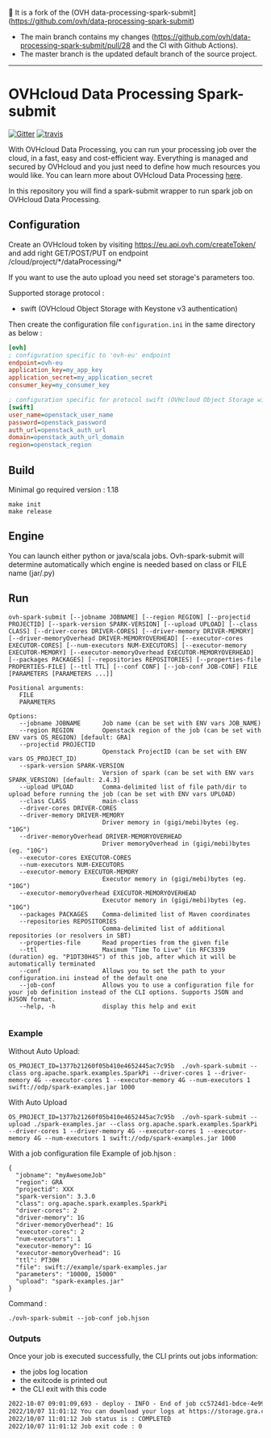 👋 It is a fork of the (OVH data-processing-spark-submit](https://github.com/ovh/data-processing-spark-submit)

- The main branch contains my changes (https://github.com/ovh/data-processing-spark-submit/pull/28 and the CI with Github Actions).
- The master branch is the updated default branch of the source project.

---

# OVHcloud Data Processing Spark-submit

[![Gitter](https://img.shields.io/gitter/room/nwjs/nw.js.svg)](https://gitter.im/ovh/data-processing)
[![travis](https://travis-ci.org/ovh/data-processing-spark-submit.svg?branch=master)](https://travis-ci.org/ovh/data-processing-spark-submit)

With OVHcloud Data Processing, you can run your processing job over the cloud, in a fast, easy and cost-efficient way. 
Everything is managed and secured by OVHcloud and you just need to define how much resources you would like. 
You can learn more about OVHcloud Data Processing [here](https://docs.ovh.com/gb/en/data-processing/overview/).

In this repository you will find a spark-submit wrapper to run spark job on OVHcloud Data Processing. 

## Configuration

Create an OVHcloud token by visiting  https://eu.api.ovh.com/createToken/
and add right GET/POST/PUT on endpoint /cloud/project/\*/dataProcessing/\*

If you want to use the auto upload you need set storage's parameters too.

Supported storage protocol :
 - swift (OVHcloud Object Storage with Keystone v3 authentication)

Then create the configuration file ``configuration.ini`` in the same directory as below :

```ini
[ovh]
; configuration specific to 'ovh-eu' endpoint
endpoint=ovh-eu
application_key=my_app_key
application_secret=my_application_secret
consumer_key=my_consumer_key

; configuration specific for protocol swift (OVHcloud Object Storage with Keystone v3 authentication)
[swift]
user_name=openstack_user_name
password=openstack_password
auth_url=openstack_auth_url
domain=openstack_auth_url_domain
region=openstack_region

```

## Build

Minimal go required version : 1.18

```
make init
make release
```

## Engine

You can launch either python or java/scala jobs. Ovh-spark-submit will 
determine automatically which engine is needed based on class or FILE name (jar/.py)

## Run
```
ovh-spark-submit [--jobname JOBNAME] [--region REGION] [--projectid PROJECTID] [--spark-version SPARK-VERSION] [--upload UPLOAD] [--class CLASS] [--driver-cores DRIVER-CORES] [--driver-memory DRIVER-MEMORY] [--driver-memoryOverhead DRIVER-MEMORYOVERHEAD] [--executor-cores EXECUTOR-CORES] [--num-executors NUM-EXECUTORS] [--executor-memory EXECUTOR-MEMORY] [--executor-memoryOverhead EXECUTOR-MEMORYOVERHEAD] [--packages PACKAGES] [--repositories REPOSITORIES] [--properties-file PROPERTIES-FILE] [--ttl TTL] [--conf CONF] [--job-conf JOB-CONF] FILE [PARAMETERS [PARAMETERS ...]]
                 
Positional arguments:
   FILE
   PARAMETERS
 
Options:
   --jobname JOBNAME      Job name (can be set with ENV vars JOB_NAME)
   --region REGION        Openstack region of the job (can be set with ENV vars OS_REGION) [default: GRA]
   --projectid PROJECTID
                          Openstack ProjectID (can be set with ENV vars OS_PROJECT_ID)
   --spark-version SPARK-VERSION
                          Version of spark (can be set with ENV vars SPARK_VERSION) [default: 2.4.3]
   --upload UPLOAD        Comma-delimited list of file path/dir to upload before running the job (can be set with ENV vars UPLOAD)
   --class CLASS          main-class
   --driver-cores DRIVER-CORES
   --driver-memory DRIVER-MEMORY
                          Driver memory in (gigi/mebi)bytes (eg. "10G")
   --driver-memoryOverhead DRIVER-MEMORYOVERHEAD
                          Driver memoryOverhead in (gigi/mebi)bytes (eg. "10G")
   --executor-cores EXECUTOR-CORES
   --num-executors NUM-EXECUTORS
   --executor-memory EXECUTOR-MEMORY
                          Executor memory in (gigi/mebi)bytes (eg. "10G")
   --executor-memoryOverhead EXECUTOR-MEMORYOVERHEAD
                          Executor memory in (gigi/mebi)bytes (eg. "10G")
   --packages PACKAGES    Comma-delimited list of Maven coordinates
   --repositories REPOSITORIES
                          Comma-delimited list of additional repositories (or resolvers in SBT)
   --properties-file      Read properties from the given file
   --ttl                  Maximum "Time To Live" (in RFC3339 (duration) eg. "P1DT30H4S") of this job, after which it will be automatically terminated
   --conf                 Allows you to set the path to your configuration.ini instead of the default one
   --job-conf             Allows you to use a configuration file for your job definition instead of the CLI options. Supports JSON and HJSON format.
   --help, -h             display this help and exit
                 

```

### Example

Without Auto Upload:
```
OS_PROJECT_ID=1377b21260f05b410e4652445ac7c95b  ./ovh-spark-submit --class org.apache.spark.examples.SparkPi --driver-cores 1 --driver-memory 4G --executor-cores 1 --executor-memory 4G --num-executors 1 swift://odp/spark-examples.jar 1000
```

With Auto Upload

```
OS_PROJECT_ID=1377b21260f05b410e4652445ac7c95b  ./ovh-spark-submit --upload ./spark-examples.jar --class org.apache.spark.examples.SparkPi --driver-cores 1 --driver-memory 4G --executor-cores 1 --executor-memory 4G --num-executors 1 swift://odp/spark-examples.jar 1000
```

With a job configuration file
Example of job.hjson :
```
{
  "jobname": "myAwesomeJob"
  "region": GRA
  "projectid": XXX
  "spark-version": 3.3.0
  "class": org.apache.spark.examples.SparkPi
  "driver-cores": 2
  "driver-memory": 1G
  "driver-memoryOverhead": 1G
  "executor-cores": 2
  "num-executors": 1
  "executor-memory": 1G
  "executor-memoryOverhead": 1G
  "ttl": PT30H
  "file": swift://example/spark-examples.jar
  "parameters": "10000, 15000"
  "upload": "spark-examples.jar"
}
```

Command : 
```
./ovh-spark-submit --job-conf job.hjson
```


### Outputs

Once your job is executed successfully, the CLI prints out jobs information:

- the jobs log location
- the exitcode is printed out
- the CLI exit with this code

```txt
2022-10-07 09:01:09,693 - deploy - INFO - End of job cc5724d1-bdce-4e99-a72f-xxxx with status 0
2022/10/07 11:01:12 You can download your logs at https://storage.gra.cloud.ovh.net/v1/AUTH_4beb99ff282e4d16b215375xxxx/odp-logs?prefix=cc5724d1-bdce-4e99-a72f-xxxx
2022/10/07 11:01:12 Job status is : COMPLETED
2022/10/07 11:01:12 Job exit code : 0
```
